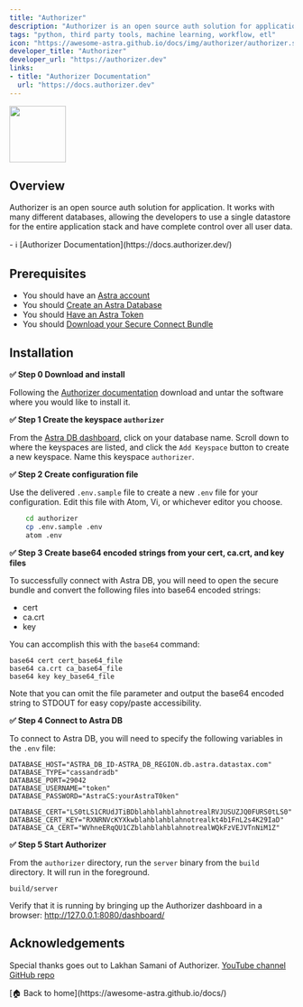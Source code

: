 ```yaml
---
title: "Authorizer"
description: "Authorizer is an open source auth solution for application.  It works with many different databases, allowing the developers to use a single datastore for the entire application stack and have complete control over all user data."
tags: "python, third party tools, machine learning, workflow, etl"
icon: "https://awesome-astra.github.io/docs/img/authorizer/authorizer.svg"
developer_title: "Authorizer"
developer_url: "https://authorizer.dev"
links:
- title: "Authorizer Documentation"
  url: "https://docs.authorizer.dev"
---
```


<div class="nosurface" markdown="1">
<img src="https://awesome-astra.github.io/docs/img/authorizer/authorizer.png" height="100px" />
</div>

## Overview

Authorizer is an open source auth solution for application.  It works with many different databases, allowing the developers to use a single datastore for the entire application stack and have complete control over all user data.

<div class="nosurface" markdown="1">
- ℹ️ [Authorizer Documentation](https://docs.authorizer.dev/)
</div>

## Prerequisites

<ul class="prerequisites">
    <li class="nosurface">You should have an <a href="https://astra.dev/3B7HcYo">Astra account</a></li>
    <li class="nosurface">You should <a href="https://awesome-astra.github.io/docs/pages/astra/create-instance/">Create an Astra Database</a></li>
    <li class="nosurface">You should <a href="https://awesome-astra.github.io/docs/pages/astra/create-token/">Have an Astra Token</a></li>
    <li class="nosurface">You should <a href="https://awesome-astra.github.io/docs/pages/astra/download-scb/">Download your Secure Connect Bundle</a></li>
</ul>

## Installation

**<span class="nosurface">✅ Step 0 </span> Download and install**

Following the [Authorizer documentation](https://docs.authorizer.dev/deployment/binary) download and untar the software where you would like to install it.

**<span class="nosurface">✅ Step 1 </span> Create the keyspace `authorizer`**

From the [Astra DB dashboard](https://astra.datastax.com), click on your database name. Scroll down to where the keyspaces are listed, and click the `Add Keyspace` button to create a new keyspace. Name this keyspace `authorizer`.

**<span class="nosurface">✅ Step 2 </span> Create configuration file**

Use the delivered `.env.sample` file to create a new `.env` file for your configuration.  Edit this file with Atom, Vi, or whichever editor you choose.
```bash
    cd authorizer
    cp .env.sample .env
    atom .env
```

**<span class="nosurface">✅ Step 3 </span> Create base64 encoded strings from your cert, ca.crt, and key files**

To successfully connect with Astra DB, you will need to open the secure bundle and convert the following files into base64 encoded strings:

 - cert
 - ca.crt
 - key

 You can accomplish this with the `base64` command:

```
base64 cert cert_base64_file
base64 ca.crt ca_base64_file
base64 key key_base64_file
```

Note that you can omit the file parameter and output the base64 encoded string to STDOUT for easy copy/paste accessibility.

**<span class="nosurface">✅ Step 4 </span> Connect to Astra DB**

To connect to Astra DB, you will need to specify the following variables in the `.env` file:

```
DATABASE_HOST="ASTRA_DB_ID-ASTRA_DB_REGION.db.astra.datastax.com"
DATABASE_TYPE="cassandradb"
DATABASE_PORT=29042
DATABASE_USERNAME="token"
DATABASE_PASSWORD="AstraCS:yourAstraT0ken"

DATABASE_CERT="LS0tLS1CRUdJTiBDblahblahblahnotrealRVJUSUZJQ0FURS0tLS0"
DATABASE_CERT_KEY="RXNRNVcKYXkwblahblahblahnotrealkt4b1FnL2s4K29IaD"
DATABASE_CA_CERT="WVhneERqQU1CZblahblahblahnotrealWQkFzVEJVTnNiM1Z"
```

**<span class="nosurface">✅ Step 5 </span> Start Authorizer**

From the `authorizer` directory, run the `server` binary from the `build` directory.  It will run in the foreground.
```
build/server
```

Verify that it is running by bringing up the Authorizer dashboard in a browser: http://127.0.0.1:8080/dashboard/

## Acknowledgements

Special thanks goes out to Lakhan Samani of Authorizer.
[YouTube channel](https://www.youtube.com/c/LakhanSamani/featured)
[GitHub repo](https://github.com/authorizerdev/authorizer)

<div class="nosurface" markdown="1">
[🏠 Back to home](https://awesome-astra.github.io/docs/) 
</div>
